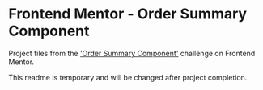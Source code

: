 # Frontend Mentor - Order Summary Component
Project files from the ['Order Summary Component'](https://www.frontendmentor.io/challenges/order-summary-component-QlPmajDUj) challenge on Frontend Mentor.

This readme is temporary and will be changed after project completion.
